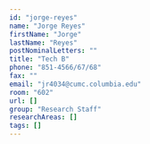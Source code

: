 ```yaml
---
id: "jorge-reyes"
name: "Jorge Reyes"
firstName: "Jorge"
lastName: "Reyes"
postNominalLetters: ""
title: "Tech B"
phone: "851-4566/67/68"
fax: ""
email: "jr4034@cumc.columbia.edu"
room: "602"
url: []
group: "Research Staff"
researchAreas: []
tags: []
---
```

